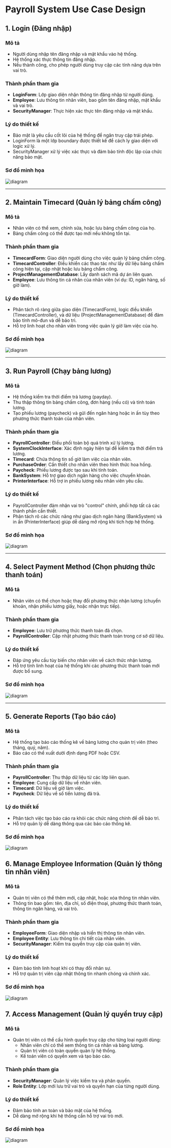 # Payroll System Use Case Design

## 1. Login (Đăng nhập)

### **Mô tả**
- Người dùng nhập tên đăng nhập và mật khẩu vào hệ thống.
- Hệ thống xác thực thông tin đăng nhập.
- Nếu thành công, cho phép người dùng truy cập các tính năng dựa trên vai trò.

### **Thành phần tham gia**
- **LoginForm**: Lớp giao diện nhận thông tin đăng nhập từ người dùng.
- **Employee**: Lưu thông tin nhân viên, bao gồm tên đăng nhập, mật khẩu và vai trò.
- **SecurityManager**: Thực hiện xác thực tên đăng nhập và mật khẩu.

### **Lý do thiết kế**
- Bảo mật là yêu cầu cốt lõi của hệ thống để ngăn truy cập trái phép.
- LoginForm là một lớp boundary được thiết kế để cách ly giao diện với logic xử lý.
- SecurityManager xử lý việc xác thực và đảm bảo tính độc lập của chức năng bảo mật.

### **Sơ đồ minh họa**
![diagram](https://www.planttext.com/api/plantuml/png/R90_Ra8n38Ttdy8ZIA3kRq0iT6gdYWEOn42aF0SvTgjtDWQEr2iq6Hvj4MFYt_Vvp_Vrjgr6QZvce615SLzPuL1S8kc4R-MKvBNe2A68QSdumS4rsVHEGgSMPR7smjruoMLY1kW2N6z-qG5RflrvAmYDZ2GHBrJhLz6uMC8zsAa7_O2Vb5CauyMCh-xi4XxINJ0FCk2HBPmnACS-8-KASmtNppefcwjWQqRFn7_s8RTpTmQoLAI1rRFztwDVOS3g8N2jBqTAsPLXonBRgNy0003__mC0)

---

## 2. Maintain Timecard (Quản lý bảng chấm công)

### **Mô tả**
- Nhân viên có thể xem, chỉnh sửa, hoặc lưu bảng chấm công của họ.
- Bảng chấm công có thể được tạo mới nếu không tồn tại.

### **Thành phần tham gia**
- **TimecardForm**: Giao diện người dùng cho việc quản lý bảng chấm công.
- **TimecardController**: Điều khiển các thao tác như lấy dữ liệu bảng chấm công hiện tại, cập nhật hoặc lưu bảng chấm công.
- **ProjectManagementDatabase**: Lấy danh sách mã dự án liên quan.
- **Employee**: Lưu thông tin cá nhân của nhân viên (ví dụ: ID, ngân hàng, số giờ làm).

### **Lý do thiết kế**
- Phân tách rõ ràng giữa giao diện (TimecardForm), logic điều khiển (TimecardController), và dữ liệu (ProjectManagementDatabase) để đảm bảo tính mô-đun và dễ bảo trì.
- Hỗ trợ linh hoạt cho nhân viên trong việc quản lý giờ làm việc của họ.

### **Sơ đồ minh họa**
![diagram](https://www.planttext.com/api/plantuml/png/V5793S903Fox2ZUG1l90aJX-I3nemDar4BH7v7MGKXiFIg854d4aY8IdxHdFU7o_tega9Dfu1sGq2gvzxMBB36LiWYLfSLzvDYHs4yM3YK4bkazp-QmT2rXIAYanxYIUsUYM0XtPSz3LQmBmtexPucjlZh7cWFfgmNWsnWvoEGghL7pXNzQ0whcpTd8yi9eJziPX5eNPl7uZ4vx7wZzdsYhLZjg1DPz8KtV69gxxbqcYBWzped3a10K7sp_s0G00__y30000)

---

## 3. Run Payroll (Chạy bảng lương)

### **Mô tả**
- Hệ thống kiểm tra thời điểm trả lương (payday).
- Thu thập thông tin bảng chấm công, đơn hàng (nếu có) và tính toán lương.
- Tạo phiếu lương (paycheck) và gửi đến ngân hàng hoặc in ấn tùy theo phương thức thanh toán của nhân viên.

### **Thành phần tham gia**
- **PayrollController**: Điều phối toàn bộ quá trình xử lý lương.
- **SystemClockInterface**: Xác định ngày hiện tại để kiểm tra thời điểm trả lương.
- **Timecard**: Chứa thông tin số giờ làm việc của nhân viên.
- **PurchaseOrder**: Cần thiết cho nhân viên theo hình thức hoa hồng.
- **Paycheck**: Phiếu lương được tạo sau khi tính toán.
- **BankSystem**: Hỗ trợ giao dịch ngân hàng cho việc chuyển khoản.
- **PrinterInterface**: Hỗ trợ in phiếu lương nếu nhân viên yêu cầu.

### **Lý do thiết kế**
- PayrollController đảm nhận vai trò "control" chính, phối hợp tất cả các thành phần cần thiết.
- Phân tách rõ các chức năng như giao dịch ngân hàng (BankSystem) và in ấn (PrinterInterface) giúp dễ dàng mở rộng khi tích hợp hệ thống.

### **Sơ đồ minh họa**

![diagram](https://www.planttext.com/api/plantuml/png/T591JiGm3Bpd5Vu07-W1hUXUE21MWW-OnAj6JUBASK1z6mUUn1T8jYnTA7j9OZip6O_p-VwnougY9GQ3LbdWQSvAiGziHsCvgN200yvr2_qI1X93IRtEyEmZMHHtZWz5x82P7iMjbohQ3bJfNhWaXr8pufEItBVbY9RMoXscSL5Wp8KIkBdTYkZWH0iJpWvdiwatq5bW1q8gdbu9tbX66BX8_X_oguSBdEKOVSwU4_Xqv2lWxrwhDWos15Hg-cArmc3GLczdU20TkAhQUo6hiAU9irS3souRw-fA1vcI-w6aa6d3kRZhe3-PVeNoxmWwc5gcCI_3gi-ONLtQp_W2003__mC0)

---

## 4. Select Payment Method (Chọn phương thức thanh toán)

### **Mô tả**
- Nhân viên có thể chọn hoặc thay đổi phương thức nhận lương (chuyển khoản, nhận phiếu lương giấy, hoặc nhận trực tiếp).

### **Thành phần tham gia**
- **Employee**: Lưu trữ phương thức thanh toán đã chọn.
- **PayrollController**: Cập nhật phương thức thanh toán trong cơ sở dữ liệu.

### **Lý do thiết kế**
- Đáp ứng yêu cầu tùy biến cho nhân viên về cách thức nhận lương.
- Hỗ trợ tính linh hoạt của hệ thống khi các phương thức thanh toán mới được bổ sung.

### **Sơ đồ minh họa**
![diagram](https://www.planttext.com/api/plantuml/png/UhzxlqDnIM9HIMbk3bTYSab-aO9hRa5EVcLgAbTIVcbUIc9HfK90OcLHVawEStvU2OXEBU9ApIl9BAb4AEM2iHHqxJ2LMoaKf-Qa9fSe52HMvWArAkIcbcJaft1XA0JfXfbafL1Qa99OaegkoI4rBmNaM000003__mC0)

---

## 5. Generate Reports (Tạo báo cáo)

### **Mô tả**
- Hệ thống tạo báo cáo thống kê về bảng lương cho quản trị viên (theo tháng, quý, năm).
- Báo cáo có thể xuất dưới định dạng PDF hoặc CSV.

### **Thành phần tham gia**
- **PayrollController**: Thu thập dữ liệu từ các lớp liên quan.
- **Employee**: Cung cấp dữ liệu về nhân viên.
- **Timecard**: Dữ liệu về giờ làm việc.
- **Paycheck**: Dữ liệu về số tiền lương đã trả.

### **Lý do thiết kế**
- Phân tách việc tạo báo cáo ra khỏi các chức năng chính để dễ bảo trì.
- Hỗ trợ quản lý dễ dàng thông qua các báo cáo thống kê.
### **Sơ đồ minh họa**
![diagram](https://www.planttext.com/api/plantuml/png/V90v3i9034NxEOLBA11z2XGKe8u4eX_D618nI-8uHSv6mP6u0jbS1QModkHd-_lx_gGDQ-BMEwKDHuAZzMLG9WQcw23NNLzSDg53KXYuv0xEldAnGnI-bHwD9YlSYwP0yr9g70Yxmt9M0eHrYmttjOh4Qj4nQB8fWGUoAG1d1gjP_rVa655uvXL5xXMbcffMZ35N0ayCI9fnpW2R_7JPPzVxLgKOxF3N7m000F__0m00)

## 6. Manage Employee Information (Quản lý thông tin nhân viên)

### **Mô tả**
- Quản trị viên có thể thêm mới, cập nhật, hoặc xóa thông tin nhân viên.
- Thông tin bao gồm: tên, địa chỉ, số điện thoại, phương thức thanh toán, thông tin ngân hàng, và vai trò.

### **Thành phần tham gia**
- **EmployeeForm**: Giao diện nhập và hiển thị thông tin nhân viên.
- **Employee Entity**: Lưu thông tin chi tiết của nhân viên.
- **SecurityManager**: Kiểm tra quyền truy cập của quản trị viên.

### **Lý do thiết kế**
- Đảm bảo tính linh hoạt khi có thay đổi nhân sự.
- Hỗ trợ quản trị viên cập nhật thông tin nhanh chóng và chính xác.

### **Sơ đồ minh họa**
![diagram](
https://www.planttext.com/api/plantuml/png/T90nRiCm34LtdO8NAB9xAD8XMOfqIGUlhAn61YmgbUa27ejS9CaOm5CpnKC7dSGdo1Kg6d4wTIB1__a-mMl_CwyP0pUkKgZP1tWgN4c0DQ0qwiqtL61eOU6sbM-DMVhWH7vFLMbF77m5QwERK7AxGiAD2QBNjv4onAdSzqKpjrwfCGGU7aTS1Yzsk7HRO1lFj05E4jbu9FWiuucKUCGxeJDuBeT-vu03maVJ3lqNgKdyW-Rne1CdaMboISAUB6Z9kNEdip9ujV7aPkkXxt2Mns_yxwAveK9Uzmi00F__0m00)

## 7. Access Management (Quản lý quyền truy cập)

### **Mô tả**
- Quản trị viên có thể cấu hình quyền truy cập cho từng loại người dùng:
  - Nhân viên chỉ có thể xem thông tin cá nhân và bảng lương.
  - Quản trị viên có toàn quyền quản lý hệ thống.
  - Kế toán viên có quyền xem và tạo báo cáo.

### **Thành phần tham gia**
- **SecurityManager**: Quản lý việc kiểm tra và phân quyền.
- **Role Entity**: Lớp mới lưu trữ vai trò và quyền hạn của từng người dùng.

### **Lý do thiết kế**
- Đảm bảo tính an toàn và bảo mật của hệ thống.
- Dễ dàng mở rộng khi hệ thống cần hỗ trợ vai trò mới.


### **Sơ đồ minh họa**
![diagram](https://www.planttext.com/api/plantuml/png/H90nIWGn58RxdE9TGEoda9K56x5n5MopcJWJcBpiPfA5AHTBpo0eOhEm86BZfh08U8-Sm2kOD-FiL7zu-Vx_Vybl-9wrZbldTSEuSCR2UQaL0c-1qu4jZSUIsmwkJIElEF9AQedkmbXDq7rM9WmwQnfOIE6jSjs0MRfl_qSiUxBqAJJFk1ndj-t0-goCzRLmSjP75t1Jnvq-NQImvx3sNGfR16Tz1o8TzYj64C5ZJm6NAeK7dPc9N_jqU2LR2e-mKN67REIdehlu8W3hd8fJKHsViGOHFx4wLj7g1SofVk0TRBZAwV43iFfvJ-59GHc_ieLGij3B2eZR5PGfl65rDB2Pn9B-_Wy00F__0m00)
